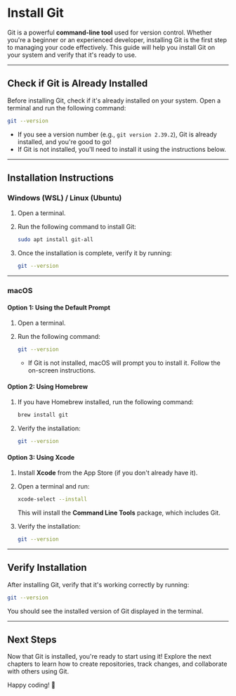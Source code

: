 # Install Git

Git is a powerful **command-line tool** used for version control. Whether you're a beginner or an experienced developer, installing Git is the first step to managing your code effectively. This guide will help you install Git on your system and verify that it's ready to use.

---

## Check if Git is Already Installed

Before installing Git, check if it's already installed on your system. Open a terminal and run the following command:

```bash
git --version
```

- If you see a version number (e.g., `git version 2.39.2`), Git is already installed, and you're good to go!
- If Git is not installed, you'll need to install it using the instructions below.

---

## Installation Instructions

### **Windows (WSL) / Linux (Ubuntu)**

1. Open a terminal.
2. Run the following command to install Git:

   ```bash
   sudo apt install git-all
   ```

3. Once the installation is complete, verify it by running:

   ```bash
   git --version
   ```

---

### **macOS**

#### Option 1: Using the Default Prompt

1. Open a terminal.
2. Run the following command:

   ```bash
   git --version
   ```

   - If Git is not installed, macOS will prompt you to install it. Follow the on-screen instructions.

#### Option 2: Using Homebrew

1. If you have Homebrew installed, run the following command:

   ```bash
   brew install git
   ```

2. Verify the installation:

   ```bash
   git --version
   ```

#### Option 3: Using Xcode

1. Install **Xcode** from the App Store (if you don't already have it).
2. Open a terminal and run:

   ```bash
   xcode-select --install
   ```

   This will install the **Command Line Tools** package, which includes Git.

3. Verify the installation:

   ```bash
   git --version
   ```

---

## Verify Installation

After installing Git, verify that it's working correctly by running:

```bash
git --version
```

You should see the installed version of Git displayed in the terminal.

---

## Next Steps

Now that Git is installed, you're ready to start using it! Explore the next chapters to learn how to create repositories, track changes, and collaborate with others using Git.

Happy coding! 🚀
